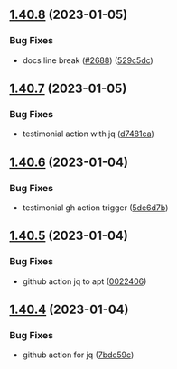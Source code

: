 ## [1.40.8](https://github.com/EddieHubCommunity/LinkFree/compare/v1.40.7...v1.40.8) (2023-01-05)


### Bug Fixes

* docs line break ([#2688](https://github.com/EddieHubCommunity/LinkFree/issues/2688)) ([529c5dc](https://github.com/EddieHubCommunity/LinkFree/commit/529c5dcba084b9d8bdce795d30d767934e9623ad))



## [1.40.7](https://github.com/EddieHubCommunity/LinkFree/compare/v1.40.6...v1.40.7) (2023-01-05)


### Bug Fixes

* testimonial action with jq ([d7481ca](https://github.com/EddieHubCommunity/LinkFree/commit/d7481ca952a5d494c46632eb1aa74c2b5cbb6eb7))



## [1.40.6](https://github.com/EddieHubCommunity/LinkFree/compare/v1.40.5...v1.40.6) (2023-01-04)


### Bug Fixes

* testimonial gh action trigger ([5de6d7b](https://github.com/EddieHubCommunity/LinkFree/commit/5de6d7b19f98214cd13c491bd4e595925765c50b))



## [1.40.5](https://github.com/EddieHubCommunity/LinkFree/compare/v1.40.4...v1.40.5) (2023-01-04)


### Bug Fixes

* github action jq to apt ([0022406](https://github.com/EddieHubCommunity/LinkFree/commit/00224060dd733ad66182efa8c4dc1709a45a2e36))



## [1.40.4](https://github.com/EddieHubCommunity/LinkFree/compare/v1.40.3...v1.40.4) (2023-01-04)


### Bug Fixes

* github action for jq ([7bdc59c](https://github.com/EddieHubCommunity/LinkFree/commit/7bdc59c8aaaa4ce8915b0399102eee0b65cb35c7))



